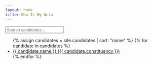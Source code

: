 ```yaml
---
layout: home
title: Who Is My Neta
---
```


<input type="text" id="search" placeholder="Search candidates...">

<ul id="candidate-list">
  {% assign candidates = site.candidates | sort: "name" %}
  {% for candidate in candidates %}
    <li data-name="{{ candidate.name | downcase }}">
      <a href="{{ candidate.url }}">{{ candidate.name }} ({{ candidate.constituency }})</a>
    </li>
  {% endfor %}
</ul>

<script>
  const searchInput = document.getElementById('search');
  const items = document.querySelectorAll('#candidate-list li');
  searchInput.addEventListener('input', () => {
    const q = searchInput.value.toLowerCase();
    items.forEach(li => {
      li.style.display = li.dataset.name.includes(q) ? '' : 'none';
    });
  });
</script>
